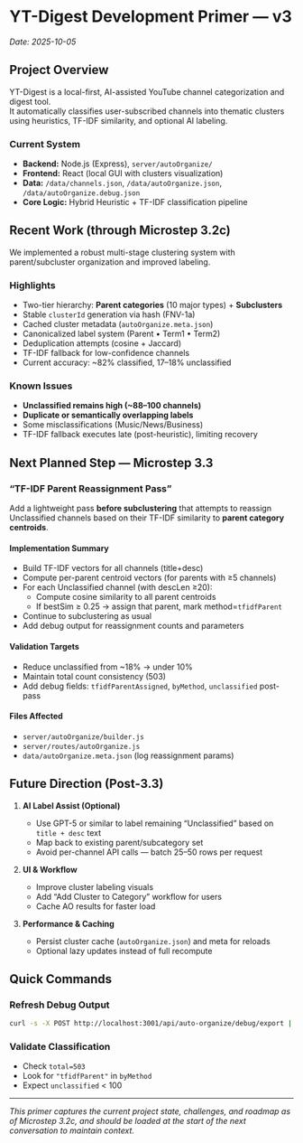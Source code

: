 # YT-Digest Development Primer — v3
_Date: 2025-10-05_

## Project Overview
YT-Digest is a local-first, AI-assisted YouTube channel categorization and digest tool.  
It automatically classifies user-subscribed channels into thematic clusters using heuristics, TF-IDF similarity, and optional AI labeling.

### Current System
- **Backend:** Node.js (Express), `server/autoOrganize/`
- **Frontend:** React (local GUI with clusters visualization)
- **Data:** `/data/channels.json`, `/data/autoOrganize.json`, `/data/autoOrganize.debug.json`
- **Core Logic:** Hybrid Heuristic + TF-IDF classification pipeline

## Recent Work (through Microstep 3.2c)
We implemented a robust multi-stage clustering system with parent/subcluster organization and improved labeling.

### Highlights
- Two-tier hierarchy: **Parent categories** (10 major types) + **Subclusters**
- Stable `clusterId` generation via hash (FNV-1a)
- Cached cluster metadata (`autoOrganize.meta.json`)
- Canonicalized label system (Parent • Term1 • Term2)
- Deduplication attempts (cosine + Jaccard)
- TF-IDF fallback for low-confidence channels
- Current accuracy: ~82% classified, 17–18% unclassified

### Known Issues
- **Unclassified remains high (~88–100 channels)**
- **Duplicate or semantically overlapping labels**
- Some misclassifications (Music/News/Business)
- TF-IDF fallback executes late (post-heuristic), limiting recovery

## Next Planned Step — Microstep 3.3
### “TF-IDF Parent Reassignment Pass”
Add a lightweight pass **before subclustering** that attempts to reassign Unclassified channels based on their TF-IDF similarity to **parent category centroids**.

#### Implementation Summary
- Build TF-IDF vectors for all channels (title+desc)
- Compute per-parent centroid vectors (for parents with ≥5 channels)
- For each Unclassified channel (with descLen ≥20):
  - Compute cosine similarity to all parent centroids
  - If bestSim ≥ 0.25 → assign that parent, mark method=`tfidfParent`
- Continue to subclustering as usual
- Add debug output for reassignment counts and parameters

#### Validation Targets
- Reduce unclassified from ~18% → under 10%
- Maintain total count consistency (503)
- Add debug fields: `tfidfParentAssigned`, `byMethod`, `unclassified` post-pass

#### Files Affected
- `server/autoOrganize/builder.js`
- `server/routes/autoOrganize.js`
- `data/autoOrganize.meta.json` (log reassignment params)

## Future Direction (Post-3.3)
1. **AI Label Assist (Optional)**  
   - Use GPT-5 or similar to label remaining “Unclassified” based on `title + desc` text
   - Map back to existing parent/subcategory set
   - Avoid per-channel API calls — batch 25–50 rows per request

2. **UI & Workflow**
   - Improve cluster labeling visuals
   - Add “Add Cluster to Category” workflow for users
   - Cache AO results for faster load

3. **Performance & Caching**
   - Persist cluster cache (`autoOrganize.json`) and meta for reloads
   - Optional lazy updates instead of full recompute

## Quick Commands
### Refresh Debug Output
```bash
curl -s -X POST http://localhost:3001/api/auto-organize/debug/export | jq '.summary'
```

### Validate Classification
- Check `total=503`
- Look for `"tfidfParent"` in `byMethod`
- Expect `unclassified` < 100

---
_This primer captures the current project state, challenges, and roadmap as of Microstep 3.2c, and should be loaded at the start of the next conversation to maintain context._
